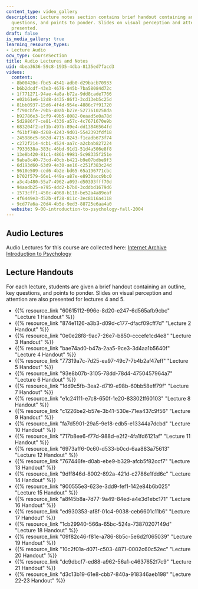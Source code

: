 ```yaml
---
content_type: video_gallery
description: Lecture notes section contains brief handout containing an outline, key
  questions, and points to ponder. Slides on visual perception and attention are also
  presented.
draft: false
is_media_gallery: true
learning_resource_types:
- Lecture Audio
ocw_type: CourseSection
title: Audio Lectures and Notes
uid: 4bea3636-59c8-1935-4dba-8135ed7facd3
videos:
  content:
  - 8b00420c-fbe5-4541-adb0-d29bacb70933
  - b6b2dcdf-43e3-4676-845b-7ba58084d72c
  - 1f771271-94ae-4a8a-b72a-9dd8cade7766
  - e02b61e6-12d8-4435-86f3-3cd13eb5c25d
  - 81bb0937-15d6-4f4d-954e-4886c7f91720
  - f790cbfe-79b5-40ab-b27e-5277610258da
  - b92786e3-1cf9-49b5-8082-0eaad5e0a78d
  - 5d2986f7-ce81-4336-a57c-4c7671670e9b
  - 683204f2-ef1b-497b-89e4-dd13846564fd
  - f61bf748-d268-4243-9d01-5542393fdf18
  - 245986c5-662d-4715-8243-f1cadb673f74
  - c272f214-4cb1-4524-aa7c-a2cbab827224
  - 7933638a-383c-46bd-91d1-51d4a506e8f8
  - 13e8b420-81c1-4861-9981-5c98335f251e
  - 9aba8c40-73cd-40cb-b421-b9e07bdbe9f3
  - 6d193d60-63d9-4e30-ae16-c251f383c24d
  - 9610e509-ced6-4b2e-bd65-65a196771cbc
  - b702f579-66e1-449a-a87e-e8930acc9bc0
  - a3c4b480-55a7-4962-a093-d50393fff70d
  - 94aadb25-e795-4dd2-b7b0-3cddbd1679d6
  - 1573cff1-450c-4068-b118-be52a4a89eaf
  - 4f6449e3-d52b-4f28-811c-3ec8116a4118
  - 9cd77a6a-20d4-4b5e-9ed3-88725e6aa4a0
  website: 9-00-introduction-to-psychology-fall-2004
---
```

## Audio Lectures

Audio Lectures for this course are collected here: [Internet Archive Introduction to Psychology](https://archive.org/details/MIT9.00F04/)

## Lecture Handouts

For each lecture, students are given a brief handout containing an outline, key questions, and points to ponder. Slides on visual perception and attention are also presented for lectures 4 and 5.

- {{% resource_link "60615112-996e-8d20-e247-6d565afb9cbc" "Lecture 1 Handout" %}}
- {{% resource_link "874e1126-a3b3-d09d-c177-dfacf09cff7d" "Lecture 2 Handout" %}}
- {{% resource_link "0e0e28f8-9ac7-26e7-b850-cccefe1cd4e8" "Lecture 3 Handout" %}}
- {{% resource_link "bae74ad0-b47a-2aa5-9ce3-3d4aa1b5640f" "Lecture 4 Handout" %}}
- {{% resource_link "77319a7c-7d25-ea97-49c7-7b4b2af47eff" "Lecture 5 Handout" %}}
- {{% resource_link "93e8b07b-3105-78dd-78d4-4750457964a7" "Lecture 6 Handout" %}}
- {{% resource_link "1dd9c5fb-3ea2-d719-e98b-60bb58eff79f" "Lecture 7 Handout" %}}
- {{% resource_link "e1c24111-e7c8-650f-1e20-83302ff60103" "Lecture 8 Handout" %}}
- {{% resource_link "c1226be2-b57e-3b41-530e-71ea437c9f56" "Lecture 9 Handout" %}}
- {{% resource_link "fa7d5901-29a5-9e18-edb5-e13344a7dcbd" "Lecture 10 Handout" %}}
- {{% resource_link "717b8ee6-f77d-988d-e2f2-4fa1fd6121af" "Lecture 11 Handout" %}}
- {{% resource_link "6973aff6-0c60-d533-b0cd-6aa883a75613" "Lecture 12 Handout" %}}
- {{% resource_link "767446fe-d0ab-ebe9-b329-afcb5f82ccf7" "Lecture 13 Handout" %}}
- {{% resource_link "9dff846d-8002-892a-421d-c2786e1fdd6c" "Lecture 14 Handout" %}}
- {{% resource_link "900555e3-623e-3dd9-fef1-142e84b6b025" "Lecture 15 Handout" %}}
- {{% resource_link "a8f45b8a-7d77-9a49-84ed-a4e3d1ebc171" "Lecture 16 Handout" %}}
- {{% resource_link "ed930353-af8f-01c4-9038-ceb6601c11b6" "Lecture 17 Handout" %}}
- {{% resource_link "1cb29940-566a-65bc-524a-73870207149d" "Lecture 18 Handout" %}}
- {{% resource_link "09f82c46-f81e-a786-8b5c-5e6d2f065039" "Lecture 19 Handout" %}}
- {{% resource_link "10c2f01a-d071-c503-4871-0002c60c52ec" "Lecture 20 Handout" %}}
- {{% resource_link "dc9dbcf7-ed88-a962-56a1-c4637652f7c9" "Lecture 21 Handout" %}}
- {{% resource_link "d3c13b19-61e8-cbb7-840a-918346aeb198" "Lecture 22-23 Handout" %}}